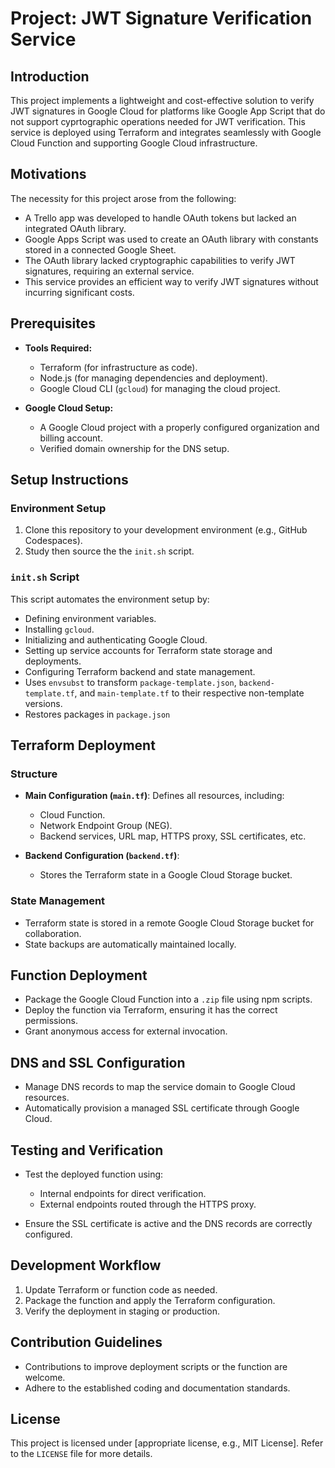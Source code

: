 
# Project: JWT Signature Verification Service

## Introduction

This project implements a lightweight and cost-effective solution to verify JWT signatures in Google Cloud for platforms like Google App Script that do not support cyprtographic operations needed for JWT verification. This service is deployed using Terraform and integrates seamlessly with Google Cloud Function and supporting Google Cloud infrastructure.

## Motivations

The necessity for this project arose from the following:
- A Trello app was developed to handle OAuth tokens but lacked an integrated OAuth library.
- Google Apps Script was used to create an OAuth library with constants stored in a connected Google Sheet.
- The OAuth library lacked cryptographic capabilities to verify JWT signatures, requiring an external service.
- This service provides an efficient way to verify JWT signatures without incurring significant costs.

## Prerequisites

- **Tools Required:**
  - Terraform (for infrastructure as code).
  - Node.js (for managing dependencies and deployment).
  - Google Cloud CLI (`gcloud`) for managing the cloud project.

- **Google Cloud Setup:**
  - A Google Cloud project with a properly configured organization and billing account.
  - Verified domain ownership for the DNS setup.

## Setup Instructions

### Environment Setup

1. Clone this repository to your development environment (e.g., GitHub Codespaces).
2. Study then source the the `init.sh` script.

### `init.sh` Script

This script automates the environment setup by:
  - Defining environment variables.
  - Installing `gcloud`.
  - Initializing and authenticating Google Cloud.
  - Setting up service accounts for Terraform state storage and deployments.
  - Configuring Terraform backend and state management.
  - Uses `envsubst` to transform `package-template.json`, `backend-template.tf`, and `main-template.tf` to their respective non-template versions.
  - Restores packages in `package.json`

## Terraform Deployment

### Structure

- **Main Configuration (`main.tf`)**:
  Defines all resources, including:
  - Cloud Function.
  - Network Endpoint Group (NEG).
  - Backend services, URL map, HTTPS proxy, SSL certificates, etc.

- **Backend Configuration (`backend.tf`)**:
  - Stores the Terraform state in a Google Cloud Storage bucket.

### State Management

- Terraform state is stored in a remote Google Cloud Storage bucket for collaboration.
- State backups are automatically maintained locally.

## Function Deployment

- Package the Google Cloud Function into a `.zip` file using npm scripts.
- Deploy the function via Terraform, ensuring it has the correct permissions.
- Grant anonymous access for external invocation.

## DNS and SSL Configuration

- Manage DNS records to map the service domain to Google Cloud resources.
- Automatically provision a managed SSL certificate through Google Cloud.

## Testing and Verification

- Test the deployed function using:
  - Internal endpoints for direct verification.
  - External endpoints routed through the HTTPS proxy.

- Ensure the SSL certificate is active and the DNS records are correctly configured.

## Development Workflow

1. Update Terraform or function code as needed.
2. Package the function and apply the Terraform configuration.
3. Verify the deployment in staging or production.

## Contribution Guidelines

- Contributions to improve deployment scripts or the function are welcome.
- Adhere to the established coding and documentation standards.

## License

This project is licensed under [appropriate license, e.g., MIT License]. Refer to the `LICENSE` file for more details.

